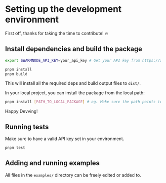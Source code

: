 # Setting up the development environment

First off, thanks for taking the time to contribute! 🔥

## Install dependencies and build the package

```bash
export SWARMNODE_API_KEY=your_api_key # Get your API key from https://app.swarmnode.ai/settings/api-keys/

pnpm install
pnpm build
```

This will install all the required deps and build output files to `dist/`.

In your local project, you can install the package from the local path:

```bash
pnpm install [PATH_TO_LOCAL_PACKAGE] # eg. Make sure the path points to the root of the package)
```

Happy Devving!

## Running tests

Make sure to have a valid API key set in your environment.

```bash
pnpm test
```

## Adding and running examples

All files in the `examples/` directory can be freely edited or added to.
